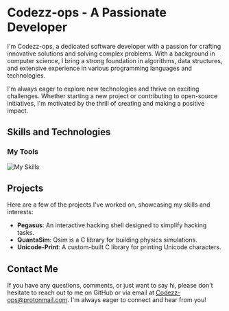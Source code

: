 # Codezz-ops - A Passionate Developer

I'm Codezz-ops, a dedicated software developer with a passion for crafting innovative solutions and solving complex problems. With a background in computer science, I bring a strong foundation in algorithms, data structures, and extensive experience in various programming languages and technologies.

I'm always eager to explore new technologies and thrive on exciting challenges. Whether starting a new project or contributing to open-source initiatives, I'm motivated by the thrill of creating and making a positive impact.

## Skills and Technologies

### My Tools
![My Skills](https://skillicons.dev/icons?i=linux,bash,vscode,go,c)

## Projects

Here are a few of the projects I've worked on, showcasing my skills and interests:

- **Pegasus**: An interactive hacking shell designed to simplify hacking tasks.
- **QuantaSim**: Qsim is a C library for building physics simulations.
- **Unicode-Print**: A custom-built C library for printing Unicode characters.

## Contact Me

If you have any questions, comments, or just want to say hi, please don't hesitate to reach out to me on GitHub or via email at Codezz-ops@protonmail.com. I'm always eager to connect and hear from you!
